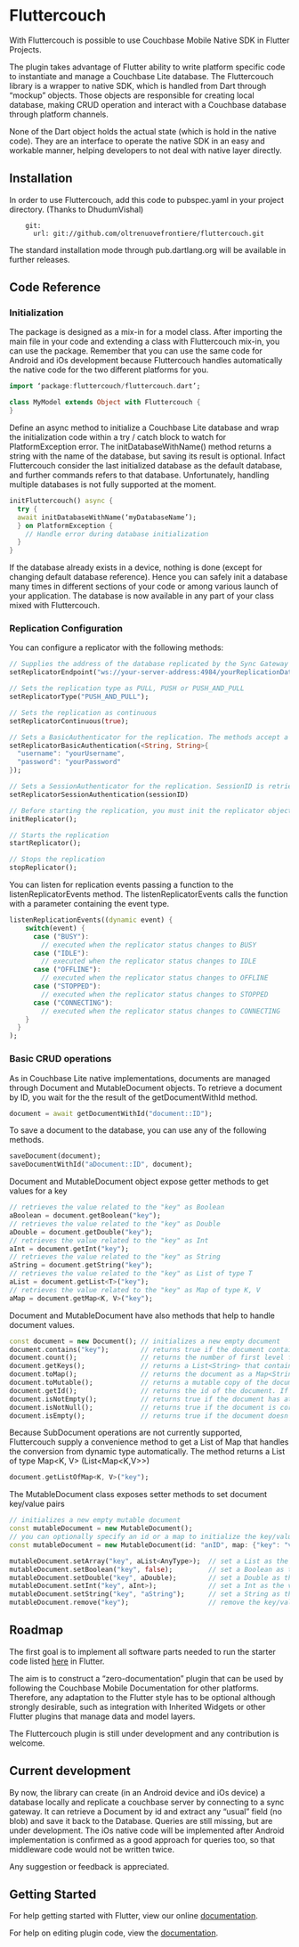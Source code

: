 # Fluttercouch
With Fluttercouch is possible to use Couchbase Mobile Native SDK in Flutter Projects.

The plugin takes advantage of Flutter ability to write platform specific code to instantiate and manage a Couchbase Lite database. The Fluttercouch library is a wrapper to native SDK, which is handled from Dart through “mockup” objects. Those objects are responsible for creating local database, making CRUD operation and interact with a Couchbase database through platform channels.

None of the Dart object holds the actual state (which is hold in the native code). They are an interface to operate the native SDK in an easy and workable manner, helping developers to not deal with native layer directly.

## Installation

In order to use Fluttercouch, add this code to pubspec.yaml in your project directory. (Thanks to DhudumVishal)
```  fluttercouch: 
    git: 
      url: git://github.com/oltrenuovefrontiere/fluttercouch.git
```
The standard installation mode through pub.dartlang.org will be available in further releases.

## Code Reference

### Initialization
The package is designed as a mix-in for a model class. After importing the main file in your code and extending a class with Fluttercouch mix-in, you can use the package. Remember that you can use the same code for Android and iOs development because Fluttercouch handles automatically the native code for the two different platforms for you.
```dart
import ‘package:fluttercouch/fluttercouch.dart’;

class MyModel extends Object with Fluttercouch {
}
```
Define an async method to initialize a Couchbase Lite database and wrap the initialization code within a try / catch block to watch for PlatformException error. The initDatabaseWithName() method returns a string with the name of the database, but saving its result is optional. Infact Fluttercouch consider the last initialized database as the default database, and further commands refers to that database. Unfortunately, handling multiple databases is not fully supported at the moment.
```dart
initFluttercouch() async {
  try {
  await initDatabaseWithName(‘myDatabaseName’);
  } on PlatformException {
    // Handle error during database initialization
  }
}
```
If the database already exists in a device, nothing is done (except for changing default database reference). Hence you can safely init a database many times in different sections of your code or among various launch of your application.
The database is now available in any part of your class mixed with Fluttercouch.

### Replication Configuration
You can configure a replicator with the following methods:
```dart
// Supplies the address of the database replicated by the Sync Gateway server. In case you want to enable SSL encryption, use wss:// insted of ws://. To connect to a local Sync Gateway instance, use localhost as hostname for iOs simulator, and 10.0.2.2 for Android simulator.
setReplicatorEndpoint("ws://your-server-address:4984/yourReplicationDatabaseName");

// Sets the replication type as PULL, PUSH or PUSH_AND_PULL
setReplicatorType("PUSH_AND_PULL");

// Sets the replication as continuous
setReplicatorContinuous(true);

// Sets a BasicAuthenticator for the replication. The methods accept a parameter of type Map<String, String> with two keys named "username" and "password"
setReplicatorBasicAuthentication(<String, String>{
  "username": "yourUsername",
  "password": "yourPassword"
});

// Sets a SessionAuthenticator for the replication. SessionID is retrieved querying the public REST API of your Sync Gateway
setReplicatorSessionAuthentication(sessionID)

// Before starting the replication, you must init the replicator object
initReplicator();

// Starts the replication
startReplicator();

// Stops the replication
stopReplicator();
```

You can listen for replication events passing a function to the listenReplicatorEvents method. The listenReplicatorEvents calls the function with a parameter containing the event type.
```dart
listenReplicationEvents((dynamic event) {
    switch(event) {
      case ("BUSY"):
        // executed when the replicator status changes to BUSY
      case ("IDLE"):
        // executed when the replicator status changes to IDLE
      case ("OFFLINE"):
        // executed when the replicator status changes to OFFLINE
      case ("STOPPED"):
        // executed when the replicator status changes to STOPPED
      case ("CONNECTING"):
        // executed when the replicator status changes to CONNECTING
    }
  }
);
```

### Basic CRUD operations
As in Couchbase Lite native implementations, documents are managed through Document and MutableDocument objects.
To retrieve a document by ID, you wait for the the result of the getDocumentWithId method.
```dart
document = await getDocumentWithId("document::ID");
```
To save a document to the database, you can use any of the following methods.
```dart
saveDocument(document);
saveDocumentWithId("aDocument::ID", document);
```
Document and MutableDocument object expose getter methods to get values for a key
```dart
// retrieves the value related to the "key" as Boolean
aBoolean = document.getBoolean("key");
// retrieves the value related to the "key" as Double
aDouble = document.getDouble("key");
// retrieves the value related to the "key" as Int
aInt = document.getInt("key");
// retrieves the value related to the "key" as String
aString = document.getString("key");
// retrieves the value related to the "key" as List of type T
aList = document.getList<T>("key");
// retrieves the value related to the "key" as Map of type K, V
aMap = document.getMap<K, V>("key");
```
Document and MutableDocument have also methods that help to handle document values.
```dart
const document = new Document(); // initializes a new empty document
document.contains("key");        // returns true if the document contains the specified key
document.count();                // returns the number of first level field in the document
document.getKeys();              // returns a List<String> that contains the first level keys of the document
document.toMap();                // returns the document as a Map<String, dynamic>
document.toMutable();            // returns a mutable copy of the document as MutableDocument
document.getId();                // returns the id of the document. If not supplied, the id is setted after having saved the document in the database
document.isNotEmpty();           // returns true if the document has at least one key/value pairs
document.isNotNull();            // returns true if the document is correctly initialized
document.isEmpty();              // returns true if the document doesn't have any key/value pairs
```
Because SubDocument operations are not currently supported, Fluttercouch supply a convenience method to get a List of Map that handles the conversion from dynamic type automatically. The method returns a List of type Map<K, V> (List<Map<K,V>>)
```dart
document.getListOfMap<K, V>("key");
```
The MutableDocument class exposes setter methods to set document key/value pairs
```dart
// initializes a new empty mutable document
const mutableDocument = new MutableDocument();
// you can optionally specify an id or a map to initialize the key/value pairs
const mutableDocument = new MutableDocument(id: "anID", map: {"key": "value"});

mutableDocument.setArray("key", aList<AnyType>);  // set a List as the value of "key"
mutableDocument.setBoolean("key", false);         // set a Boolean as the value of "key"
mutableDocument.setDouble("key", aDouble);        // set a Double as the value of "key"
mutableDocument.setInt("key", aInt>);             // set a Int as the value of "key"
mutableDocument.setString("key", "aString");      // set a String as the value of "key"
mutableDocument.remove("key");                    // remove the key/value pairs from the document
```

## Roadmap
The first goal is to implement all software parts needed to run the starter code listed <a href="https://developer.couchbase.com/documentation/mobile/2.0/couchbase-lite/java.html">here</a> in Flutter.

The aim is to construct a “zero-documentation” plugin that can be used by following the Couchbase Mobile Documentation for other platforms. Therefore, any adaptation to the Flutter style has to be optional although strongly desirable, such as integration with Inherited Widgets or other Flutter plugins that manage data and model layers.

The Fluttercouch plugin is still under development and any contribution is welcome.

## Current development

By now, the library can create (in an Android device and iOs device) a database locally and replicate a couchbase server by connecting to a sync gateway. It can retrieve a Document by id and extract any “usual” field (no blob) and save it back to the Database.
Queries are still missing, but are under development.
The iOs native code will be implemented after Android implementation is confirmed as a good approach for queries too, so that middleware code would not be written twice.

Any suggestion or feedback is appreciated.

## Getting Started

For help getting started with Flutter, view our online
[documentation](https://flutter.io/).

For help on editing plugin code, view the [documentation](https://flutter.io/platform-plugins/#edit-code).
